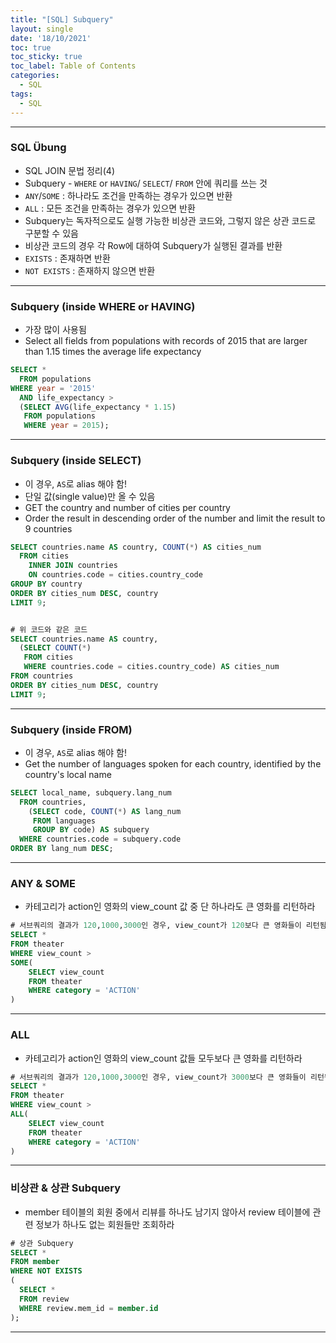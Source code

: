 ```yaml
---
title: "[SQL] Subquery"
layout: single
date: '18/10/2021'
toc: true
toc_sticky: true
toc_label: Table of Contents
categories:
  - SQL
tags:
  - SQL
---
```


---
### SQL Übung 
* SQL JOIN 문법 정리(4)
* Subquery - `WHERE` or `HAVING`/ `SELECT`/ `FROM` 안에 쿼리를 쓰는 것
* `ANY`/`SOME` : 하나라도 조건을 만족하는 경우가 있으면 반환
* `ALL` : 모든 조건을 만족하는 경우가 있으면 반환
* Subquery는 독자적으로도 실행 가능한 비상관 코드와, 그렇지 않은 상관 코드로 구분할 수 있음
* 비상관 코드의 경우 각 Row에 대하여 Subquery가 실행된 결과를 반환
* `EXISTS` : 존재하면 반환
* `NOT EXISTS` : 존재하지 않으면 반환

---

### Subquery (inside WHERE or HAVING)
* 가장 많이 사용됨
* Select all fields from populations with records of 2015 that are larger than 1.15 times the average life expectancy

```sql
SELECT *
  FROM populations
WHERE year = '2015'
  AND life_expectancy > 
  (SELECT AVG(life_expectancy * 1.15)
   FROM populations
   WHERE year = 2015);
```
---

### Subquery (inside SELECT)
* 이 경우, `AS`로 alias 해야 함!
* 단일 값(single value)만 올 수 있음
* GET the country and number of cities per country
* Order the result in descending order of the number and limit the result to 9 countries

```sql
SELECT countries.name AS country, COUNT(*) AS cities_num
  FROM cities
    INNER JOIN countries
    ON countries.code = cities.country_code
GROUP BY country
ORDER BY cities_num DESC, country
LIMIT 9;


# 위 코드와 같은 코드
SELECT countries.name AS country,
  (SELECT COUNT(*)
   FROM cities
   WHERE countries.code = cities.country_code) AS cities_num
FROM countries
ORDER BY cities_num DESC, country
LIMIT 9;
```
---

### Subquery (inside FROM)
* 이 경우, `AS`로 alias 해야 함!
* Get the number of languages spoken for each country, identified by the country's local name

```sql
SELECT local_name, subquery.lang_num
  FROM countries,
  	(SELECT code, COUNT(*) AS lang_num
  	 FROM languages
  	 GROUP BY code) AS subquery
  WHERE countries.code = subquery.code
ORDER BY lang_num DESC;
```

---

### ANY & SOME
* 카테고리가 action인 영화의 view_count 값 중 단 하나라도 큰 영화를 리턴하라

```sql
# 서브쿼리의 결과가 120,1000,3000인 경우, view_count가 120보다 큰 영화들이 리턴됨
SELECT *
FROM theater
WHERE view_count > 
SOME(
	SELECT view_count
    FROM theater
    WHERE category = 'ACTION'
)
```

---

### ALL
* 카테고리가 action인 영화의 view_count 값들 모두보다 큰 영화를 리턴하라

```sql
# 서브쿼리의 결과가 120,1000,3000인 경우, view_count가 3000보다 큰 영화들이 리턴됨
SELECT *
FROM theater
WHERE view_count > 
ALL(
	SELECT view_count
    FROM theater
    WHERE category = 'ACTION'
)
```

---

### 비상관 & 상관 Subquery
* member 테이블의 회원 중에서 리뷰를 하나도 남기지 않아서 review 테이블에 관련 정보가 하나도 없는 회원들만 조회하라

```sql
# 상관 Subquery
SELECT * 
FROM member
WHERE NOT EXISTS 
( 
  SELECT * 
  FROM review 
  WHERE review.mem_id = member.id
);
```

---

